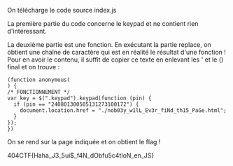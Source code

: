 On télécharge le code source index.js

La première partie du code concerne le keypad et ne contient rien d'intéressant.

La deuxième partie est une fonction. En exécutant la partie replace, on obtient une chaîne de caractère qui est en réalité le résultat d'une fonction !\
Pour en avoir le contenu, il suffit de copier ce texte en enlevant les ' et le () final et on trouve :
```
(function anonymous(
) {
/* FONCTIONNEMENT */
var key = $(".keypad").keypad(function (pin) {
  if (pin == "240801300505131273100172") {
    document.location.href = "./nob03y_w1lL_Ev3r_fiNd_th15_PaGe.html";
  }
});
})
```
On se rend sur la page indiquée et on obtient le flag !

404CTF{Haha_J3_5ui$_f4N_dObfu5c4tIoN_en_JS}
